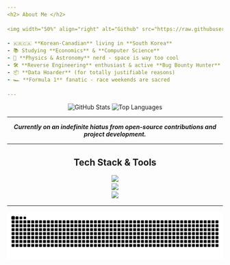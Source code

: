 ```yaml
---
<h2> About Me </h2>

<img width="50%" align="right" alt="Github" src="https://raw.githubusercontent.com/WHTJEON/WHTJEON/a06567a7305fd09e4dc598d3a52c5e6c9045d4de/git-header.svg" />

- 🇰🇷🇨🇦 **Korean-Canadian** living in **South Korea**
- 📚 Studying **Economics** & **Computer Science**
- 🔭 **Physics & Astronomy** nerd - space is way too cool
- 🛠 **Reverse Engineering** enthusiast & active **Bug Bounty Hunter**
- 📦 **Data Hoarder** (for totally justifiable reasons)
- 🏎 **Formula 1** fanatic - race weekends are sacred

---
```


<div align="center">
  <img src="https://github-readme-stats.vercel.app/api?username=WHTJEON&hide_title=true&hide_rank=true&show_icons=true&include_all_commits=true&count_private=true&disable_animations=false&theme=dracula&locale=en&hide_border=true" height="150" alt="GitHub Stats" />
  <img src="https://github-readme-stats.vercel.app/api/top-langs?username=WHTJEON&locale=en&hide_title=true&layout=compact&card_width=320&langs_count=5&theme=darcula&hide_border=true" height="150" alt="Top Languages" />
</div>

---
<p align="center">
  <b><i>Currently on an indefinite hiatus from open-source contributions and project development.</i></b>
</p>

---

<h2 align="center">Tech Stack & Tools</h2>

<p align="center">
  <img src="https://skillicons.dev/icons?i=py,c,cpp,nextjs,vue,nodejs,js,ts,html,css,bootstrap" height="40" />
  <br>
  <img src="https://skillicons.dev/icons?i=electron,qt,flask,fastapi,cloudflare,docker,git,github,linux,mysql,selenium" height="40" />
  <br>
  <img src="https://skillicons.dev/icons?i=md,regex,vercel,netlify,ae,pr,ai,ps" height="40" />
</p>

---

<p align="center">
  <img src="https://raw.githubusercontent.com/WHTJEON/WHTJEON/output/snake.svg" alt="Snake animation" />
</p>
